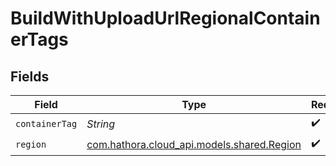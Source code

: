 # BuildWithUploadUrlRegionalContainerTags


## Fields

| Field                                                                       | Type                                                                        | Required                                                                    | Description                                                                 |
| --------------------------------------------------------------------------- | --------------------------------------------------------------------------- | --------------------------------------------------------------------------- | --------------------------------------------------------------------------- |
| `containerTag`                                                              | *String*                                                                    | :heavy_check_mark:                                                          | N/A                                                                         |
| `region`                                                                    | [com.hathora.cloud_api.models.shared.Region](../../models/shared/Region.md) | :heavy_check_mark:                                                          | N/A                                                                         |